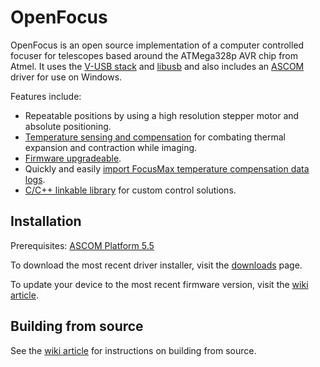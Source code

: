 OpenFocus
=========
OpenFocus is an open source implementation of a computer controlled focuser for
telescopes based around the ATMega328p AVR chip from Atmel. It uses
the [V-USB stack][vusb] and [libusb][libusb] and also includes an
[ASCOM][ascom] driver for use on Windows.

Features include:

* Repeatable positions by using a high resolution stepper motor and absolute positioning.
* [Temperature sensing and compensation][wiki:tempcomp] for combating thermal expansion and contraction while imaging.
* [Firmware upgradeable][wiki:updatefirmware].
* Quickly and easily [import FocusMax temperature compensation data logs][wiki:tempcomp].
* [C/C++ linkable library][libopenfocus] for custom control solutions.

Installation
------------

Prerequisites: [ASCOM Platform 5.5][ascom]

To download the most recent driver installer, visit the [downloads][downloads] page.

To update your device to the most recent firmware version, visit the [wiki article][wiki:updatefirmware].


Building from source
-------------------
See the [wiki article][wiki:build] for instructions on building from source.

[vusb]:http://www.obdev.at/products/vusb/index.html
[libusb]:http://www.libusb.org/
[winavr]:http://winavr.sourceforge.net/
[crosspack]:http://www.obdev.at/products/crosspack/index.html
[msys]:http://www.mingw.org/wiki/MSYS
[ascom]:http://ascom-standards.org/
[c#]:http://www.microsoft.com/express/Downloads/#2008-Visual-CS
[downloads]:https://github.com/CortexAstronomy/OpenFocus/downloads
[libopenfocus]:https://github.com/CortexAstronomy/LibOpenFocus
[wiki:build]:https://github.com/CortexAstronomy/OpenFocus/wiki/Building
[wiki:updatefirmware]:https://github.com/CortexAstronomy/OpenFocus/wiki/HowTo%3A-Update-Firmware
[wiki:tempcomp]:https://github.com/CortexAstronomy/OpenFocus/wiki/HowTo%3A-Temperature-Compensation